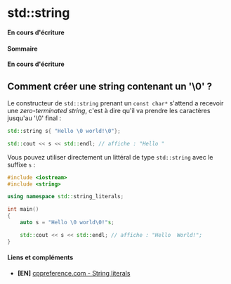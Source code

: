 # std::string

**En cours d'écriture**

#### Sommaire

**En cours d'écriture**

## Comment créer une string contenant un '\0' ?

Le constructeur de `std::string` prenant un `const char*` s'attend a recevoir une *zero-terminated string*, c'est à dire qu'il va prendre les caractères jusqu'au '\0' final :

```cpp
std::string s{ "Hello \0 world!\0"};

std::cout << s << std::endl; // affiche : "Hello "
```

Vous pouvez utiliser directement un littéral de type `std::string` avec le suffixe `s` :

```cpp
#include <iostream>
#include <string>

using namespace std::string_literals;

int main()
{
    auto s = "Hello \0 world\0!"s;

    std::cout << s << std::endl; // affiche : "Hello  World!";
}
```

#### Liens et compléments
  - **[EN]** [cppreference.com - String literals](https://en.cppreference.com/w/cpp/string/basic\_string/operator%22%22s)

